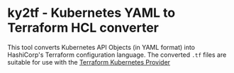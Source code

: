 # ky2tf - Kubernetes YAML to Terraform HCL converter

This tool converts Kubernetes API Objects (in YAML format) into HashiCorp's Terraform configuration language.
The converted `.tf` files are suitable for use with the [Terraform Kubernetes Provider](https://www.terraform.io/docs/providers/kubernetes/index.html)
